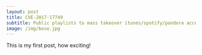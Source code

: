```yaml
---
layout: post
title: CVE-2017-17749
subtitle: Public playlists to mass takeover itunes/spotify/pandora accounts
image: /img/bose.jpg
---
```


This is my first post, how exciting!
